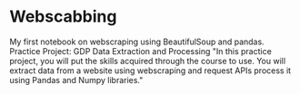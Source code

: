 # Webscabbing
My first notebook on webscraping using BeautifulSoup and pandas.
Practice Project: GDP Data Extraction and Processing
"In this practice project, you will put the skills acquired through the course to use. You will extract data from a website using webscraping and request APIs process it using Pandas and Numpy libraries."
